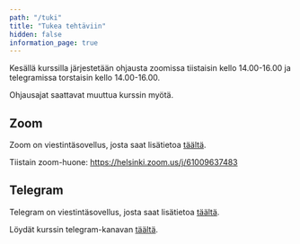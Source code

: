 ```yaml
---
path: "/tuki"
title: "Tukea tehtäviin"
hidden: false
information_page: true
---
```


Kesällä kurssilla järjestetään ohjausta zoomissa tiistaisin kello 14.00-16.00 ja telegramissa torstaisin kello 14.00-16.00.

<notice>Ohjausajat saattavat muuttua kurssin myötä.</notice>

## Zoom

Zoom on viestintäsovellus, josta saat lisätietoa [täältä](https://helpdesk.it.helsinki.fi/ohjeet/yhteydenpito-ja-julkaiseminen/videokokoukset/zoom).

Tiistain zoom-huone: https://helsinki.zoom.us/j/61009637483

## Telegram

Telegram on viestintäsovellus, josta saat lisätietoa [täältä](https://telegram.org/).

Löydät kurssin telegram-kanavan [täältä](https://t.me/python_hy).
